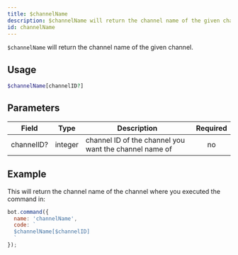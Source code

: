 ```yaml
---
title: $channelName 
description: $channelName will return the channel name of the given channel.
id: channelName
---
```


`$channelName` will return the channel name of the given channel.

## Usage

```php
$channelName[channelID?]
```

## Parameters 


| Field      | Type    | Description                                            | Required |
| ---------- | ------- | ------------------------------------------------------ |:--------:|
| channelID? | integer | channel ID of the channel you want the channel name of |    no    |


## Example

This will return the channel name of the channel where you executed the command in:

```javascript
bot.command({
  name: 'channelName',
  code: `
  $channelName[$channelID]
  `
});
```